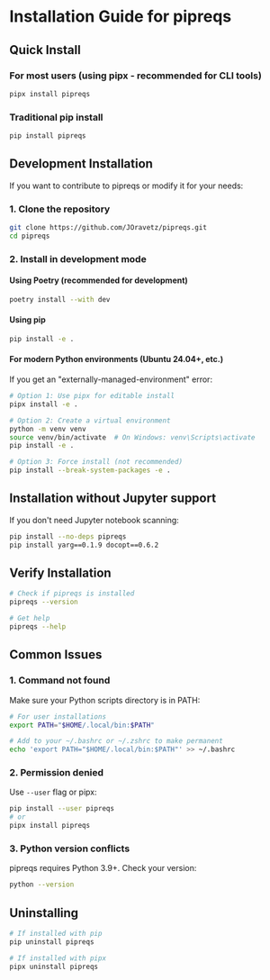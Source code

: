 # Installation Guide for pipreqs

## Quick Install

### For most users (using pipx - recommended for CLI tools)

```bash
pipx install pipreqs
```

### Traditional pip install

```bash
pip install pipreqs
```

## Development Installation

If you want to contribute to pipreqs or modify it for your needs:

### 1. Clone the repository

```bash
git clone https://github.com/JOravetz/pipreqs.git
cd pipreqs
```

### 2. Install in development mode

#### Using Poetry (recommended for development)

```bash
poetry install --with dev
```

#### Using pip

```bash
pip install -e .
```

#### For modern Python environments (Ubuntu 24.04+, etc.)

If you get an "externally-managed-environment" error:

```bash
# Option 1: Use pipx for editable install
pipx install -e .

# Option 2: Create a virtual environment
python -m venv venv
source venv/bin/activate  # On Windows: venv\Scripts\activate
pip install -e .

# Option 3: Force install (not recommended)
pip install --break-system-packages -e .
```

## Installation without Jupyter support

If you don't need Jupyter notebook scanning:

```bash
pip install --no-deps pipreqs
pip install yarg==0.1.9 docopt==0.6.2
```

## Verify Installation

```bash
# Check if pipreqs is installed
pipreqs --version

# Get help
pipreqs --help
```

## Common Issues

### 1. Command not found

Make sure your Python scripts directory is in PATH:

```bash
# For user installations
export PATH="$HOME/.local/bin:$PATH"

# Add to your ~/.bashrc or ~/.zshrc to make permanent
echo 'export PATH="$HOME/.local/bin:$PATH"' >> ~/.bashrc
```

### 2. Permission denied

Use `--user` flag or pipx:

```bash
pip install --user pipreqs
# or
pipx install pipreqs
```

### 3. Python version conflicts

pipreqs requires Python 3.9+. Check your version:

```bash
python --version
```

## Uninstalling

```bash
# If installed with pip
pip uninstall pipreqs

# If installed with pipx
pipx uninstall pipreqs
```